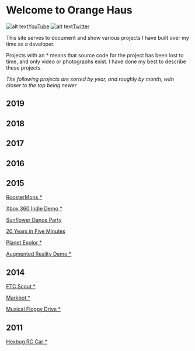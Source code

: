 # Welcome to Orange Haus
![alt text](https://orange.haus/images/youtube.png "YouTube Logo")[YouTube](https://www.youtube.com/user/thriftshopgames)   ![alt text](https://orange.haus/images/twitter.png "Twitter Logo")[Twitter](https://twitter.com/jacobbashista)

This site serves to document and show various projects I have built over my time as a developer.

Projects with an * means that source code for the project has been lost to time, and only video or photographs exist. I have done my best to describe these projects.

*The following projects are sorted by year, and roughly by month, with closer to the top being newer*

## 2019

## 2018

## 2017

## 2016

## 2015
[RoosterMons *]()

[Xbox 360 Indie Demo *]()

[Sunflower Dance Party]()

[20 Years in Five Minutes]()

[Planet Explor *]()

[Augmented Reality Demo *]()

## 2014
[FTC Scout *](http://orange.haus/ftcscout)

[Markbot *](http://orange.haus/markbot)

[Musical Floppy Drive *](http://orange.haus/musicalfloppydrive)

## 2011
[Hexbug RC Car *](http://orange.haus/hexbugrc)